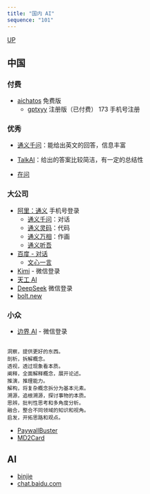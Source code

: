```yaml
---
title: "国内 AI"
sequence: "101"
---
```


[UP](/res/res-index.html)


## 中国



### 付费

- [aichatos](https://chat18.aichatos8.com/) 免费版
    - [gptxyy](https://x.aichatos8.com) 注册版（已付费） 173 手机号注册

### 优秀

- [通义千问](https://tongyi.aliyun.com/qianwen/)：能给出英文的回答，信息丰富
- [TalkAI](https://talkai.info/chat/)：给出的答案比较简洁，有一定的总结性

- [在问](https://zaiwen.xueban.org.cn)

### 大公司

- [阿里：通义](https://tongyi.aliyun.com/) 手机号登录
    - [通义千问](https://tongyi.aliyun.com/qianwen/)：对话
    - [通义灵码](https://tongyi.aliyun.com/lingma)：代码
    - [通义万相](https://tongyi.aliyun.com/wanxiang/)：作画
    - [通义听吾](https://tingwu.aliyun.com/)
- [百度 - 对话](https://chat.baidu.com/)
    - [文心一言](https://yiyan.baidu.com/)
- [Kimi](https://kimi.moonshot.cn/) - 微信登录
- [天工 AI](https://www.tiangong.cn/)
- [DeepSeek](https://chat.deepseek.com/) 微信登录
- [bolt.new](https://bolt.new/)

### 小众

- [边界 AI](https://www.yyai8.com/) - 微信登录


```text

洞察，提供更好的东西。
剖析，拆解概念。
透视，透过现象看本质。
阐释，全面解释概念，展开论述。
推演，推理能力。
解构，将复杂概念拆分为基本元素。
溯源，追根溯源，探讨事物的本质。
思辨，批判性思考和多角度分析。
融合，整合不同领域的知识和视角。
启发，开拓思路和观点。
```

- [PaywallBuster](https://paywallbuster.com/)
- [MD2Card](https://md2card.com/zh)

## AI

- [binjie](https://chat18.aichatos.xyz/)
- [chat.baidu.com](https://chat.baidu.com/)
